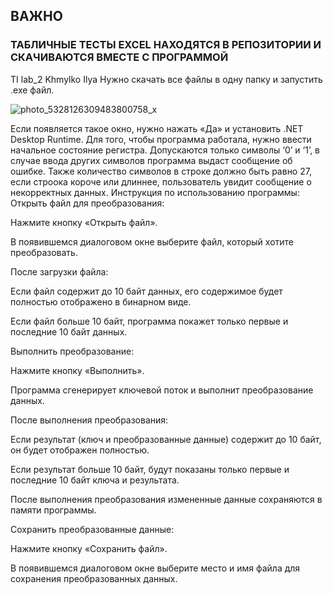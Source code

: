 ## ВАЖНО
### ТАБЛИЧНЫЕ ТЕСТЫ EXCEL НАХОДЯТСЯ В РЕПОЗИТОРИИ И СКАЧИВАЮТСЯ ВМЕСТЕ С ПРОГРАММОЙ
                                                      

TI lab_2 Khmylko Ilya
Нужно скачать все файлы в одну папку и запустить .exe файл.

![photo_5328126309483800758_x](https://github.com/user-attachments/assets/3b256cf7-009c-4c76-8d71-9d8a0967617f)


Если появляется такое окно, нужно нажать «Да» и установить .NET Desktop Runtime.
Для того, чтобы программа работала, нужно ввести начальное состояние регистра. Допускаются только символы ‘0’ и ‘1’, в случае ввода других символов программа выдаст сообщение об ошибке. Также количество символов в строке должно быть равно 27, если строока короче или длиннее, пользователь увидит сообщение о некорректных данных.
Инструкция по использованию программы:
Открыть файл для преобразования:

Нажмите кнопку «Открыть файл».

В появившемся диалоговом окне выберите файл, который хотите преобразовать.

После загрузки файла:

Если файл содержит до 10 байт данных, его содержимое будет полностью отображено в бинарном виде.

Если файл больше 10 байт, программа покажет только первые и последние 10 байт данных.

Выполнить преобразование:

Нажмите кнопку «Выполнить».

Программа сгенерирует ключевой поток и выполнит преобразование данных.

После выполнения преобразования:

Если результат (ключ и преобразованные данные) содержит до 10 байт, он будет отображен полностью.

Если результат больше 10 байт, будут показаны только первые и последние 10 байт ключа и результата.

После выполнения преобразования измененные данные сохраняются в памяти программы.

Сохранить преобразованные данные:

Нажмите кнопку «Сохранить файл».

В появившемся диалоговом окне выберите место и имя файла для сохранения преобразованных данных.
